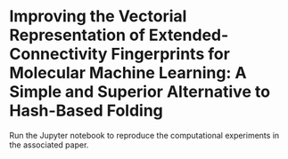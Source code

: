 # Improving the Vectorial Representation of Extended-Connectivity Fingerprints for Molecular Machine Learning: A Simple and Superior Alternative to Hash-Based Folding

Run the Jupyter notebook to reproduce the computational experiments in the associated paper.

